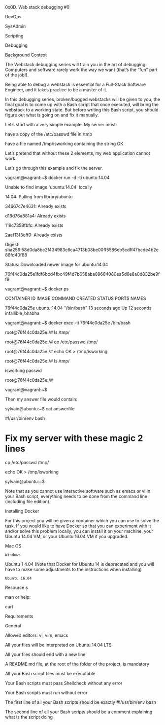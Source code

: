 0x0D. Web stack debugging #0

DevOps

SysAdmin


Scripting

Debugging

Background Context

The Webstack debugging series will train you in the art of debugging. Computers and software rarely work the way we want (that’s the “fun” part of the job!).



Being able to debug a webstack is essential for a Full-Stack Software Engineer, and it takes practice to be a master of it.



In this debugging series, broken/bugged webstacks will be given to you, the final goal is to come up with a Bash script that once executed, will bring the webstack to a working state. But before writing this Bash script, you should figure out what is going on and fix it manually.



Let’s start with a very simple example. My server must:



have a copy of the /etc/passwd file in /tmp

have a file named /tmp/isworking containing the string OK

Let’s pretend that without these 2 elements, my web application cannot work.



Let’s go through this example and fix the server.



vagrant@vagrant:~$ docker run -d -ti ubuntu:14.04

Unable to find image 'ubuntu:14.04' locally

14.04: Pulling from library/ubuntu

34667c7e4631: Already exists

d18d76a881a4: Already exists

119c7358fbfc: Already exists

2aaf13f3eff0: Already exists


Digest: sha256:58d0da8bc2f434983c6ca4713b08be00ff5586eb5cdff47bcde4b2e88fd40f88

Status: Downloaded newer image for ubuntu:14.04

76f44c0da25e1fdf6bcd4fbc49f4d7b658aba89684080ea5d6e8a0d832be9ff9

vagrant@vagrant:~$ docker ps

CONTAINER ID        IMAGE               COMMAND             CREATED             STATUS              PORTS               NAMES

76f44c0da25e        ubuntu:14.04        "/bin/bash"         13 seconds ago      Up 12 seconds                           infallible_bhabha

vagrant@vagrant:~$ docker exec -ti 76f44c0da25e /bin/bash

root@76f44c0da25e:/# ls /tmp/

root@76f44c0da25e:/# cp /etc/passwd /tmp/

root@76f44c0da25e:/# echo OK > /tmp/isworking

root@76f44c0da25e:/# ls /tmp/

isworking  passwd

root@76f44c0da25e:/#

vagrant@vagrant:~$

Then my answer file would contain:



sylvain@ubuntu:~$ cat answerfile

#!/usr/bin/env bash

# Fix my server with these magic 2 lines

cp /etc/passwd /tmp/

echo OK > /tmp/isworking

sylvain@ubuntu:~$

Note that as you cannot use interactive software such as emacs or vi in your Bash script, everything needs to be done from the command line (including file edition).



Installing Docker

For this project you will be given a container which you can use to solve the task. If you would like to have Docker so that you can experiment with it and/or solve this problem locally, you can install it on your machine, your Ubuntu 14.04 VM, or your Ubuntu 16.04 VM if you upgraded.


Mac OS

	Windows
Ubuntu 1
4.04 (Note that Docker for Ubuntu 14 is deprecated and you will have to make some adjustments to the instructions when installing)

	Ubuntu 16.04
Resource
s

man or help:


curl

Requirements

General

Allowed editors: vi, vim, emacs

All your files will be interpreted on Ubuntu 14.04 LTS

All your files should end with a new line

A README.md file, at the root of the folder of the project, is mandatory

All your Bash script files must be executable

Your Bash scripts must pass Shellcheck without any error

Your Bash scripts must run without error

The first line of all your Bash scripts should be exactly #!/usr/bin/env bash

The second line of all your Bash scripts should be a comment explaining what is the script doing
